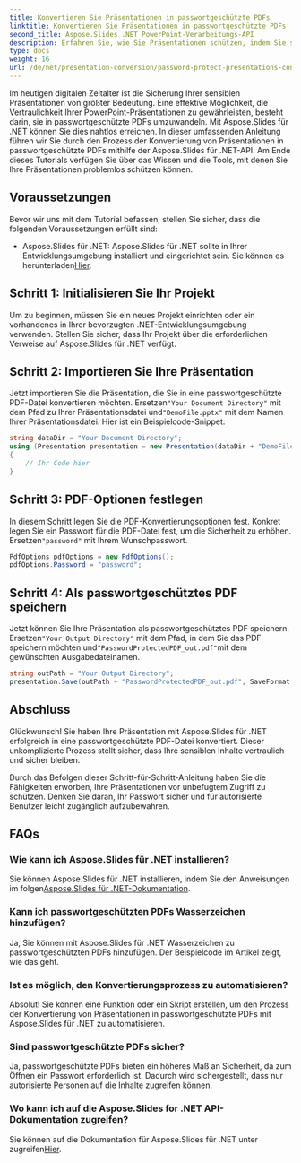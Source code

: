 ```yaml
---
title: Konvertieren Sie Präsentationen in passwortgeschützte PDFs
linktitle: Konvertieren Sie Präsentationen in passwortgeschützte PDFs
second_title: Aspose.Slides .NET PowerPoint-Verarbeitungs-API
description: Erfahren Sie, wie Sie Präsentationen schützen, indem Sie sie mit einem Passwort schützen und sie mit Aspose.Slides für .NET in PDFs konvertieren. Jetzt die Datensicherheit erhöhen.
type: docs
weight: 16
url: /de/net/presentation-conversion/password-protect-presentations-convert-to-password-protected-pdf/
---
```


Im heutigen digitalen Zeitalter ist die Sicherung Ihrer sensiblen Präsentationen von größter Bedeutung. Eine effektive Möglichkeit, die Vertraulichkeit Ihrer PowerPoint-Präsentationen zu gewährleisten, besteht darin, sie in passwortgeschützte PDFs umzuwandeln. Mit Aspose.Slides für .NET können Sie dies nahtlos erreichen. In dieser umfassenden Anleitung führen wir Sie durch den Prozess der Konvertierung von Präsentationen in passwortgeschützte PDFs mithilfe der Aspose.Slides für .NET-API. Am Ende dieses Tutorials verfügen Sie über das Wissen und die Tools, mit denen Sie Ihre Präsentationen problemlos schützen können.

## Voraussetzungen

Bevor wir uns mit dem Tutorial befassen, stellen Sie sicher, dass die folgenden Voraussetzungen erfüllt sind:

- Aspose.Slides für .NET: Aspose.Slides für .NET sollte in Ihrer Entwicklungsumgebung installiert und eingerichtet sein. Sie können es herunterladen[Hier](https://releases.aspose.com/slides/net/).

## Schritt 1: Initialisieren Sie Ihr Projekt

Um zu beginnen, müssen Sie ein neues Projekt einrichten oder ein vorhandenes in Ihrer bevorzugten .NET-Entwicklungsumgebung verwenden. Stellen Sie sicher, dass Ihr Projekt über die erforderlichen Verweise auf Aspose.Slides für .NET verfügt.

## Schritt 2: Importieren Sie Ihre Präsentation

 Jetzt importieren Sie die Präsentation, die Sie in eine passwortgeschützte PDF-Datei konvertieren möchten. Ersetzen`"Your Document Directory"` mit dem Pfad zu Ihrer Präsentationsdatei und`"DemoFile.pptx"` mit dem Namen Ihrer Präsentationsdatei. Hier ist ein Beispielcode-Snippet:

```csharp
string dataDir = "Your Document Directory";
using (Presentation presentation = new Presentation(dataDir + "DemoFile.pptx"))
{
    // Ihr Code hier
}
```

## Schritt 3: PDF-Optionen festlegen

 In diesem Schritt legen Sie die PDF-Konvertierungsoptionen fest. Konkret legen Sie ein Passwort für die PDF-Datei fest, um die Sicherheit zu erhöhen. Ersetzen`"password"` mit Ihrem Wunschpasswort.

```csharp
PdfOptions pdfOptions = new PdfOptions();
pdfOptions.Password = "password";
```

## Schritt 4: Als passwortgeschütztes PDF speichern

 Jetzt können Sie Ihre Präsentation als passwortgeschütztes PDF speichern. Ersetzen`"Your Output Directory"` mit dem Pfad, in dem Sie das PDF speichern möchten und`"PasswordProtectedPDF_out.pdf"`mit dem gewünschten Ausgabedateinamen.

```csharp
string outPath = "Your Output Directory";
presentation.Save(outPath + "PasswordProtectedPDF_out.pdf", SaveFormat.Pdf, pdfOptions);
```

## Abschluss

Glückwunsch! Sie haben Ihre Präsentation mit Aspose.Slides für .NET erfolgreich in eine passwortgeschützte PDF-Datei konvertiert. Dieser unkomplizierte Prozess stellt sicher, dass Ihre sensiblen Inhalte vertraulich und sicher bleiben.

Durch das Befolgen dieser Schritt-für-Schritt-Anleitung haben Sie die Fähigkeiten erworben, Ihre Präsentationen vor unbefugtem Zugriff zu schützen. Denken Sie daran, Ihr Passwort sicher und für autorisierte Benutzer leicht zugänglich aufzubewahren.

## FAQs

### Wie kann ich Aspose.Slides für .NET installieren?

 Sie können Aspose.Slides für .NET installieren, indem Sie den Anweisungen im folgen[Aspose.Slides für .NET-Dokumentation](https://docs.aspose.com/slides/net/).

### Kann ich passwortgeschützten PDFs Wasserzeichen hinzufügen?

Ja, Sie können mit Aspose.Slides für .NET Wasserzeichen zu passwortgeschützten PDFs hinzufügen. Der Beispielcode im Artikel zeigt, wie das geht.

### Ist es möglich, den Konvertierungsprozess zu automatisieren?

Absolut! Sie können eine Funktion oder ein Skript erstellen, um den Prozess der Konvertierung von Präsentationen in passwortgeschützte PDFs mit Aspose.Slides für .NET zu automatisieren.

### Sind passwortgeschützte PDFs sicher?

Ja, passwortgeschützte PDFs bieten ein höheres Maß an Sicherheit, da zum Öffnen ein Passwort erforderlich ist. Dadurch wird sichergestellt, dass nur autorisierte Personen auf die Inhalte zugreifen können.

### Wo kann ich auf die Aspose.Slides for .NET API-Dokumentation zugreifen?

 Sie können auf die Dokumentation für Aspose.Slides für .NET unter zugreifen[Hier](https://reference.aspose.com/slides/net/).